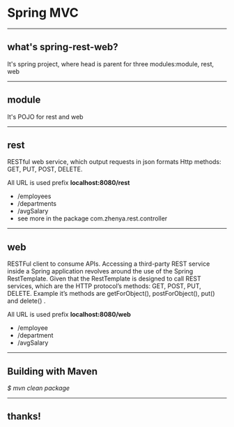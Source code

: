 ﻿# Spring MVC
----
## what's spring-rest-web?
It's spring project, where head is parent for three modules:module, rest, web

----
## module
It's POJO for rest and web

----
## rest
RESTful web service, which output requests in  json formats
Http methods: GET, PUT, POST, DELETE.

All URL is used prefix **localhost:8080/rest**
* /employees
* /departments
* /avgSalary
* see more in the package com.zhenya.rest.controller

----
## web
RESTFul client to consume APIs. 
Accessing a third-party REST service inside a Spring application revolves around the use of the Spring RestTemplate. 
Given that the RestTemplate  is designed to call REST services, 
which are the HTTP protocol’s methods: GET, POST, PUT, DELETE.
Example it’s methods are  getForObject(), postForObject(), put() and delete() .

All URL is used prefix **localhost:8080/web**
* /employee
* /department
* /avgSalary

----
## Building with Maven

*$ mvn clean package*

----
## thanks!

